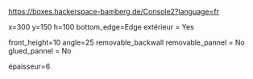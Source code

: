 https://boxes.hackerspace-bamberg.de/Console2?language=fr


x=300
y=150
h=100
bottom_edge=Edge
extérieur = Yes

front_height=10
angle=25
removable_backwall
removable_pannel = No
glued_pannel = No

épaisseur=6

